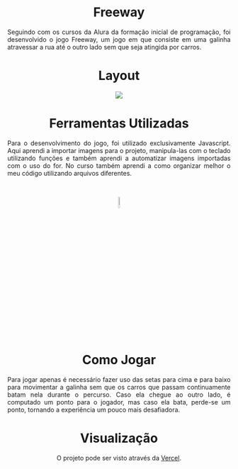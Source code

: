 <h1 align="center">Freeway</h1>

<p align="justify">Seguindo com os cursos da Alura da formação inicial de programação, foi desenvolvido o jogo Freeway, um jogo em que consiste em uma galinha atravessar a rua até o outro lado sem que seja atingida por carros.</p>

<h1 align="center">Layout</h1>

<p align="center"><img src="https://github.com/ismandrade/freeway/assets/134115209/eac23837-3284-409a-9a96-87719ba0fe7a"></p>

<h1 align="center">Ferramentas Utilizadas</h1>

<p align="justify">Para o desenvolvimento do jogo, foi utilizado exclusivamente Javascript. Aqui aprendi a importar imagens para o projeto, manipula-las com o teclado utilizando funções e também aprendi a automatizar imagens importadas com o uso do for. No curso também aprendi a como organizar melhor o meu código utilizando arquivos diferentes.</p>

<br>

<p align="center"><img src="https://cdn.cdnlogo.com/logos/j/69/javascript.svg" alt="Logo Javascript" width="8%"></p>

<h1 align="center">Como Jogar</h1>

<p align="justify">Para jogar apenas é necessário fazer uso das setas para cima e para baixo para movimentar a galinha sem que os carros que passam continuamente batam nela durante o percurso. Caso ela chegue ao outro lado, é computado um ponto para o jogador, mas caso ela bata, perde-se um ponto, tornando a experiência um pouco mais desafiadora.</p>

<h1 align="center">Visualização</h1>

<p align="center">O projeto pode ser visto através da <a href="https://freeway-beta.vercel.app/">Vercel</a>.</p>
